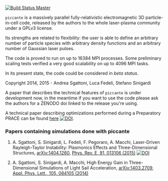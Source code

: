 [![Build Status Master](https://travis-ci.org/ALaDyn/piccante.png?branch=master)](https://travis-ci.org/ALaDyn/piccante "master")



``piccante`` is a massively parallel fully-relativistic electromagnetic 3D particle-in-cell code, released by the authors to the whole laser-plasma community under a GPLv3 license.

Its strengths are related to flexibility: the user is able to define an arbitrary number of particle species with arbitrary density functions and an arbitrary number of Gaussian laser pulses.

The code is proved to run on up to 16384 MPI processes. Some preliminary scaling tests verified a very good scalability on up to 4096 MPI tasks.

In its present state, the code could be considered in *beta status*.

Copyright 2014, 2015 - Andrea Sgattoni, Luca Fedeli, Stefano Sinigardi


A paper that describes the technical features of ``piccante`` is under development now, in the meantime if you want to use the code please ask the authors for a ZENODO doi linked to the release you're using.

A technical paper describing optimizations performed during a Preparatory PRACE can be found [here](http://www.prace-ri.eu/IMG/pdf/WP209.pdf) [![DOI](https://zenodo.org/badge/doi/10.5281/zenodo.16097.svg)](http://dx.doi.org/10.5281/zenodo.16097).

### Papers containing simulations done with piccante ###

1) A. Sgattoni, S. Sinigardi, L. Fedeli, F. Pegoraro, A. Macchi, Laser-Driven Rayleigh-Taylor Instability: Plasmonics Effects and Three-Dimensional Structures, [arXiv:1404.1260](http://arxiv.org/pdf/1404.1260.pdf), [Phys. Rev. E, 91, 013106 (2015)](http://dx.doi.org/10.1103/PhysRevE.91.013106)
[![DOI](https://zenodo.org/badge/doi/10.5281/zenodo.10587.svg)](http://dx.doi.org/10.5281/zenodo.10587)

2) A. Sgattoni, S. Sinigardi, A. Macchi,  High Energy Gain in Three-Dimensional Simulations of Light Sail Acceleration, [arXiv:1403.2709](http://arxiv.org/pdf/1403.2709.pdf), [Appl. Phys. Lett., 105, 084105 (2014)](http://dx.doi.org/10.1063/1.4894092)
